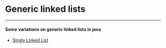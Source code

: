 # Generic linked lists

---

#### Some variations on generic linked lists in java

* [Singly Linked List](https://github.com/sharzy720/Linked-list/tree/master/Java/src/Singly_Linked_List)
